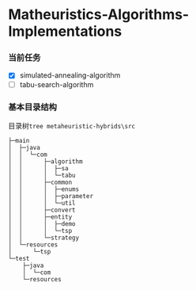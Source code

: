 # Matheuristics-Algorithms-Implementations
### 当前任务
- [x] simulated-annealing-algorithm
- [ ] tabu-search-algorithm

### 基本目录结构

目录树`tree metaheuristic-hybrids\src`


```
├─main
│  ├─java
│  │  └─com
│  │      ├─algorithm
│  │      │  ├─sa
│  │      │  └─tabu
│  │      ├─common
│  │      │  ├─enums
│  │      │  ├─parameter
│  │      │  └─util
│  │      ├─convert
│  │      ├─entity
│  │      │  ├─demo
│  │      │  └─tsp
│  │      └─strategy
│  └─resources
│      └─tsp
└─test
    ├─java
    │  └─com
    └─resources
```

